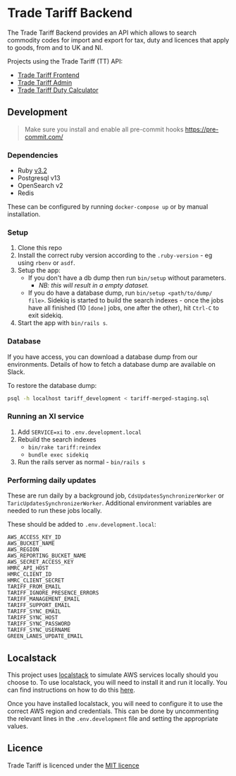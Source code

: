 # Trade Tariff Backend

The Trade Tariff Backend provides an API which allows to search commodity codes
for import and export for tax, duty and licences that apply to goods, from and
to UK and NI.

Projects using the Trade Tariff (TT) API:

- [Trade Tariff Frontend](https://github.com/trade-tariff/trade-tariff-frontend)
- [Trade Tariff Admin](https://github.com/trade-tariff/trade-tariff-admin)
- [Trade Tariff Duty Calculator](https://github.com/trade-tariff/trade-tariff-duty-calculator)

## Development

> Make sure you install and enable all pre-commit hooks https://pre-commit.com/

### Dependencies

- Ruby [v3.2](https://github.com/trade-tariff/trade-tariff-frontend/blob/main/.ruby-version#L1)
- Postgresql v13
- OpenSearch v2
- Redis

These can be configured by running `docker-compose up` or by manual installation.

### Setup

1. Clone this repo
2. Install the correct ruby version according to the `.ruby-version` - eg using
  `rbenv` or `asdf`.
3. Setup the app:
    - If you don't have a db dump then run `bin/setup` without parameters.
      - _NB: this will result in a empty dataset._
    - If you do have a database dump, run `bin/setup <path/to/dump/ file>`.
      Sidekiq is started to build the search indexes - once the jobs have all
      finished (10 `[done]` jobs, one after the other), hit `Ctrl-C` to exit
      sidekiq.
4. Start the app with `bin/rails s`.

### Database

If you have access, you can download a database dump from our environments.
Details of how to fetch a database dump are available on Slack.

To restore the database dump:

```sh
psql -h localhost tariff_development < tariff-merged-staging.sql
```

### Running an XI service

1. Add `SERVICE=xi` to `.env.development.local`
2. Rebuild the search indexes
   - `bin/rake tariff:reindex`
   - `bundle exec sidekiq`
3. Run the rails server as normal - `bin/rails s`

### Performing daily updates

These are run daily by a background job, `CdsUpdatesSynchronizerWorker` or
`TaricUpdatesSynchronizerWorker`. Additional environment variables are needed to
run these jobs locally.

These should be added to `.env.development.local`:

```text
AWS_ACCESS_KEY_ID
AWS_BUCKET_NAME
AWS_REGION
AWS_REPORTING_BUCKET_NAME
AWS_SECRET_ACCESS_KEY
HMRC_API_HOST
HMRC_CLIENT_ID
HMRC_CLIENT_SECRET
TARIFF_FROM_EMAIL
TARIFF_IGNORE_PRESENCE_ERRORS
TARIFF_MANAGEMENT_EMAIL
TARIFF_SUPPORT_EMAIL
TARIFF_SYNC_EMAIL
TARIFF_SYNC_HOST
TARIFF_SYNC_PASSWORD
TARIFF_SYNC_USERNAME
GREEN_LANES_UPDATE_EMAIL
```

## Localstack

This project uses [localstack](https://github.com/localstack/localstack) to simulate AWS services locally should you choose to. To use localstack, you will need to install it and run it locally. You can find instructions on how to do this [here](https://github.com/localstack/localstack#installation).

Once you have installed localstack, you will need to configure it to use the correct AWS region and credentials.  This can be done by uncommenting the relevant lines in the `.env.development` file and setting the appropriate values.

## Licence

Trade Tariff is licenced under the [MIT licence](https://github.com/trade-tariff/trade-tariff-backend/blob/main/LICENCE.txt)
